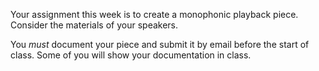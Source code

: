 Your assignment this week is to create a monophonic playback piece. Consider the materials of your speakers. 

You _must_ document your piece and submit it by email before the start of class. Some of you will show your documentation in class. 
